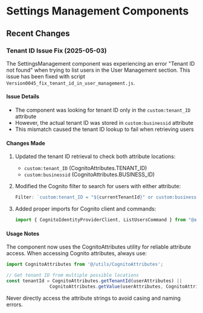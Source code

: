 # Settings Management Components

## Recent Changes

### Tenant ID Issue Fix (2025-05-03)

The SettingsManagement component was experiencing an error "Tenant ID not found" when trying to list users in the User Management section. This issue has been fixed with script `Version0045_fix_tenant_id_in_user_management.js`.

#### Issue Details

- The component was looking for tenant ID only in the `custom:tenant_ID` attribute
- However, the actual tenant ID was stored in `custom:businessid` attribute
- This mismatch caused the tenant ID lookup to fail when retrieving users

#### Changes Made

1. Updated the tenant ID retrieval to check both attribute locations:
   - `custom:tenant_ID` (CognitoAttributes.TENANT_ID)
   - `custom:businessid` (CognitoAttributes.BUSINESS_ID)

2. Modified the Cognito filter to search for users with either attribute:
   ```javascript
   Filter: `custom:tenant_ID = "${currentTenantId}" or custom:businessid = "${currentTenantId}"`
   ```

3. Added proper imports for Cognito client and commands:
   ```javascript
   import { CognitoIdentityProviderClient, ListUsersCommand } from "@aws-sdk/client-cognito-identity-provider";
   ```

#### Usage Notes

The component now uses the CognitoAttributes utility for reliable attribute access. When accessing Cognito attributes, always use:

```javascript
import CognitoAttributes from '@/utils/CognitoAttributes';

// Get tenant ID from multiple possible locations
const tenantId = CognitoAttributes.getTenantId(userAttributes) || 
                CognitoAttributes.getValue(userAttributes, CognitoAttributes.BUSINESS_ID);
```

Never directly access the attribute strings to avoid casing and naming errors. 